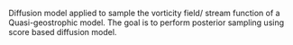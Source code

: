 Diffusion model applied to sample the vorticity field/ stream function of a Quasi-geostrophic model. 
The goal is to perform posterior sampling using score based diffusion model.
